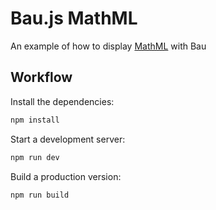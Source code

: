 # Bau.js MathML

An example of how to display [MathML](https://www.w3.org/Math/) with Bau

## Workflow

Install the dependencies:

```sh
npm install
```

Start a development server:

```sh
npm run dev
```

Build a production version:

```sh
npm run build
```
